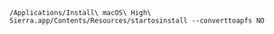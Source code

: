     /Applications/Install\ macOS\ High\ Sierra.app/Contents/Resources/startosinstall --converttoapfs NO